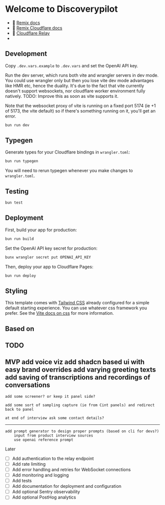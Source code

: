 # Welcome to Discoverypilot

- 📖 [Remix docs](https://remix.run/docs)
- 📖 [Remix Cloudflare docs](https://remix.run/guides/vite#cloudflare)
- 📖 [Cloudflare Relay](https://github.com/cloudflare/openai-workers-relay)
- 
## Development


Copy `.dev.vars.example` to `.dev.vars` and set the OpenAI API key.

Run the dev server, which runs both vite and wrangler servers in dev mode. You could use wrangler only but then you lose vite dev mode advantages like HMR etc, hence the duality. It's due to the fact that vite currently doesn't support websockets, nor cloudflare worker environment fully natively. TODO: Improve this as soon as vite supports it. 

Note that the websocket proxy of vite is running on a fixed port 5174 (ie +1 of 5173, the vite default) so if there's something running on it, you'll get an error.

```sh
bun run dev
```

## Typegen

Generate types for your Cloudflare bindings in `wrangler.toml`:

```sh
bun run typegen
```

You will need to rerun typegen whenever you make changes to `wrangler.toml`.

## Testing

```sh
bun test
```

## Deployment

First, build your app for production:

```sh
bun run build
```

Set the OpenAI API key secret for production:

```sh
bunx wrangler secret put OPENAI_API_KEY
```

Then, deploy your app to Cloudflare Pages:

```sh
bun run deploy
```

## Styling

This template comes with [Tailwind CSS](https://tailwindcss.com/) already configured for a simple default starting experience. You can use whatever css framework you prefer. See the [Vite docs on css](https://vitejs.dev/guide/features.html#css) for more information.

## Based on 


## TODO


MVP
    add voice viz
    add shadcn based ui with easy brand overrides
    add varying greeting texts
    add saving of transcriptions and recordings of conversations
----
    add some screener? or keep it panel side?

    add some sort of sampling capture (ie from Cint panels) and redirect back to panel

    at end of interview ask some contact details?
----
    add prompt generator to design proper prompts (based on cli for devs?)
        input from product interview sources
        use openai reference prompt

Later



- [ ] Add authentication to the relay endpoint
- [ ] Add rate limiting
- [ ] Add error handling and retries for WebSocket connections
- [ ] Add monitoring and logging
- [ ] Add tests
- [ ] Add documentation for deployment and configuration
- [ ] Add optional Sentry observability
- [ ] Add optional PostHog analytics